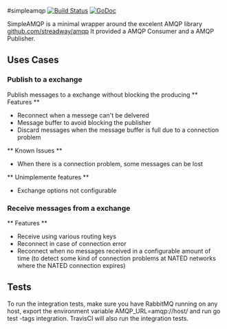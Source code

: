 #simpleamqp
[![Build Status](https://travis-ci.org/aleasoluciones/simpleamqp.svg?branch=master)](https://travis-ci.org/aleasoluciones/simpleamqp)
[![GoDoc](https://godoc.org/github.com/aleasoluciones/simpleamqp?status.png)](http://godoc.org/github.com/aleasoluciones/simpleamqp)

SimpleAMQP is a minimal wrapper around the excelent AMQP library [github.com/streadway/amqp](http://github.com/streadway/amqp)
It provided a AMQP Consumer and a AMQP Publisher.

## Uses Cases
### Publish to a exchange
Publish messages to a exchange without blocking the producing
** Features **
 * Reconnect when a messege can't be delvered
 * Message buffer to avoid blocking the publisher
 * Discard messages when the message buffer is full due to a connection problem

** Known Issues **
 * When there is a connection problem, some messages can be lost

** Unimplemente features **
 * Exchange options not configurable

### Receive messages from a exchange
** Features **
 * Receive using various routing keys
 * Reconnect in case of connection error
 * Reconnect when no messages received in a configurable amount of time (to detect some kind of connection problems at NATED networks where the NATED connection expires)

## Tests
To run the integration tests, make sure you have RabbitMQ running on any host, export the environment variable AMQP_URL=amqp://host/ and run go test -tags integration. TravisCI will also run the integration tests.